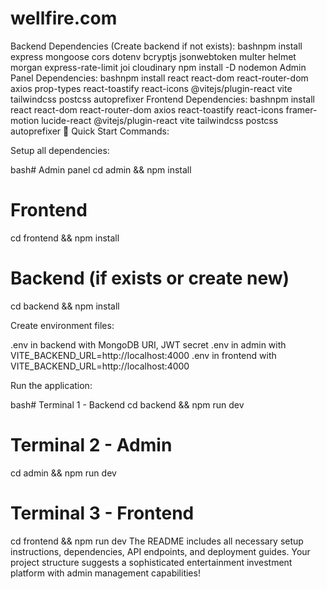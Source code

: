 
# wellfire.com
Backend Dependencies (Create backend if not exists):
bashnpm install express mongoose cors dotenv bcryptjs jsonwebtoken multer helmet morgan express-rate-limit joi cloudinary
npm install -D nodemon
Admin Panel Dependencies:
bashnpm install react react-dom react-router-dom axios prop-types react-toastify react-icons @vitejs/plugin-react vite tailwindcss postcss autoprefixer
Frontend Dependencies:
bashnpm install react react-dom react-router-dom axios react-toastify react-icons framer-motion lucide-react @vitejs/plugin-react vite tailwindcss postcss autoprefixer
🔧 Quick Start Commands:

Setup all dependencies:

bash# Admin panel
cd admin && npm install

# Frontend
cd frontend && npm install

# Backend (if exists or create new)
cd backend && npm install

Create environment files:


.env in backend with MongoDB URI, JWT secret
.env in admin with VITE_BACKEND_URL=http://localhost:4000
.env in frontend with VITE_BACKEND_URL=http://localhost:4000


Run the application:

bash# Terminal 1 - Backend
cd backend && npm run dev

# Terminal 2 - Admin  
cd admin && npm run dev

# Terminal 3 - Frontend
cd frontend && npm run dev
The README includes all necessary setup instructions, dependencies, API endpoints, and deployment guides. Your project structure suggests a sophisticated entertainment investment platform with admin management capabilities!
